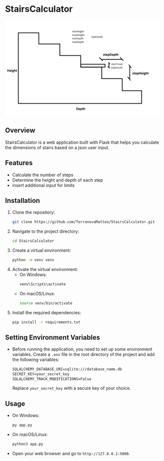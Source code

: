 # StairsCalculator
![alt text](static/images/homeImage.png)
## Overview
StairsCalculator is a web application built with Flask that helps you calculate the dimensions of stairs based on a json user input.

## Features
- Calculate the number of steps
- Determine the height and depth of each step
- insert additional input for limits

## Installation
1. Clone the repository:
    ```bash
    git clone https://github.com/TerranovaMatteo/StairsCalculator.git
    ```
2. Navigate to the project directory:
    ```bash
    cd StairsCalculator
    ```
3. Create a virtual environment:
    ```bash
    python -m venv venv
    ```
4. Activate the virtual environment:
    - On Windows:
        ```bash
        venv\Scripts\activate
        ```
    - On macOS/Linux:
        ```bash
        source venv/bin/activate
        ```
5. Install the required dependencies:
    ```bash
    pip install -r requirements.txt
    ```
## Setting Environment Variables
 - Before running the application, you need to set up some environment variables. Create a `.env` file in the root directory of the project and add the following variables:
    ```
    SQLALCHEMY_DATABASE_URI=sqlite:///database_name.db
    SECRET_KEY=your_secret_key
    SQLALCHEMY_TRACK_MODIFICATIONS=False
    ```
    Replace `your_secret_key` with a secure key of your choice.

## Usage
- On Windows:
    ```bash
    py app.py
    ```
- On macOS/Linux:
    ```bash
    python3 app.py
    ```
- Open your web browser and go to `http://127.0.0.1:5000`.

